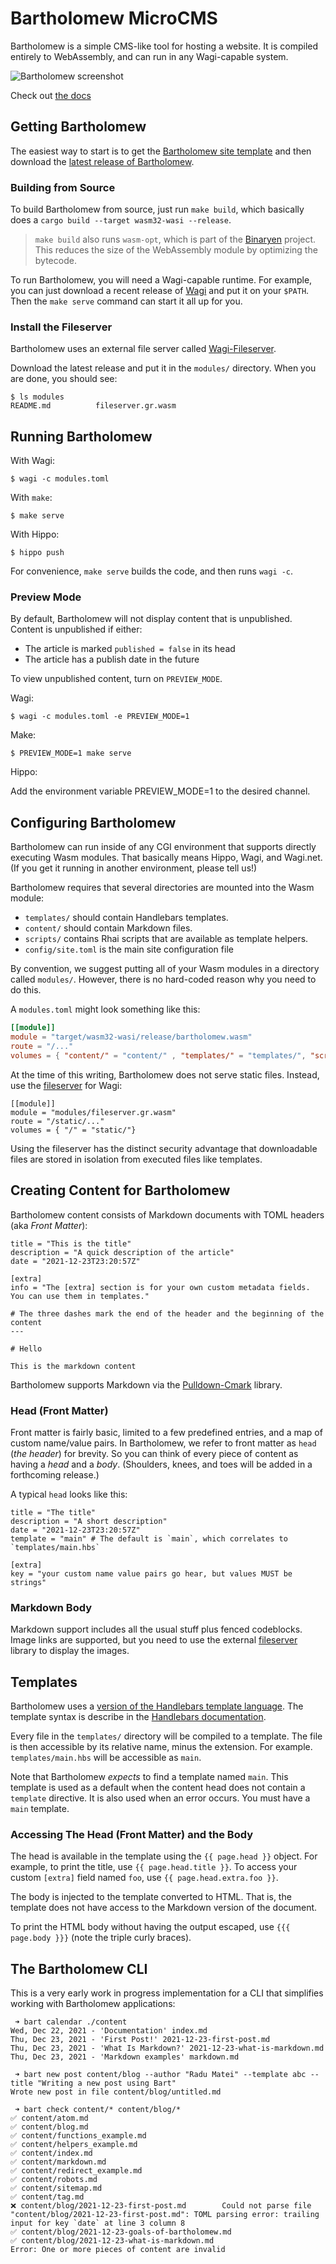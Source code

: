 # Bartholomew MicroCMS

Bartholomew is a simple CMS-like tool for hosting a website. It is compiled entirely
to WebAssembly, and can run in any Wagi-capable system.

![Bartholomew screenshot](static/bartholomew-screenshot.png)

Check out [the docs](/content/docs)

## Getting Bartholomew

The easiest way to start is to get the [Bartholomew site template](https://github.com/fermyon/bartholomew-site-template) and then download the [latest release of Bartholomew](https://github.com/fermyon/bartholomew/releases).

### Building from Source

To build Bartholomew from source, just run `make build`, which basically does a
`cargo build --target wasm32-wasi --release`.

> `make build` also runs `wasm-opt`, which is part of the [Binaryen](https://webassembly.github.io/binaryen/) project.
> This reduces the size of the WebAssembly module by optimizing the bytecode.

To run Bartholomew, you will need a Wagi-capable runtime.
For example, you can just download a recent release of [Wagi](https://github.com/deislabs/wagi) and put it on your `$PATH`.
Then the `make serve` command can start it all up for you.

### Install the Fileserver

Bartholomew uses an external file server called [Wagi-Fileserver](https://github.com/deislabs/wagi-fileserver/releases).

Download the latest release and put it in the `modules/` directory. When you are done, you should see:

```consle
$ ls modules                                 
README.md          fileserver.gr.wasm
```

## Running Bartholomew

With Wagi:

```
$ wagi -c modules.toml
```

With `make`:

```
$ make serve
```

With Hippo:

```
$ hippo push
```

For convenience, `make serve` builds the code, and then runs `wagi -c`.

### Preview Mode

By default, Bartholomew will not display content that is unpublished.
Content is unpublished if either:

- The article is marked `published = false` in its head
- The article has a publish date in the future

To view unpublished content, turn on `PREVIEW_MODE`.

Wagi:

```
$ wagi -c modules.toml -e PREVIEW_MODE=1
```

Make:

```
$ PREVIEW_MODE=1 make serve
```

Hippo:

Add the environment variable PREVIEW_MODE=1 to the desired channel.

## Configuring Bartholomew

Bartholomew can run inside of any CGI environment that supports directly executing
Wasm modules. That basically means Hippo, Wagi, and Wagi.net. (If you get it running
in another environment, please tell us!)

Bartholomew requires that several directories are mounted into the Wasm module:

- `templates/` should contain Handlebars templates.
- `content/` should contain Markdown files.
- `scripts/` contains Rhai scripts that are available as template helpers.
- `config/site.toml` is the main site configuration file

By convention, we suggest putting all of your Wasm modules in a directory called `modules/`.
However, there is no hard-coded reason why you need to do this.

A `modules.toml` might look something like this:

```toml
[[module]]
module = "target/wasm32-wasi/release/bartholomew.wasm"
route = "/..."
volumes = { "content/" = "content/" , "templates/" = "templates/", "scripts/" = "scripts/", "config/" = "config/"}
```

At the time of this writing, Bartholomew does not serve static files. Instead, use
the [fileserver](https://github.com/deislabs/wagi-fileserver) for Wagi:

```
[[module]]
module = "modules/fileserver.gr.wasm"
route = "/static/..."
volumes = { "/" = "static/"}
```

Using the fileserver has the distinct security advantage that downloadable files are stored
in isolation from executed files like templates.

## Creating Content for Bartholomew

Bartholomew content consists of Markdown documents with TOML headers (aka _Front Matter_):

```
title = "This is the title"
description = "A quick description of the article"
date = "2021-12-23T23:20:57Z"

[extra]
info = "The [extra] section is for your own custom metadata fields. You can use them in templates."

# The three dashes mark the end of the header and the beginning of the content
---

# Hello

This is the markdown content

```

Bartholomew supports Markdown via the [Pulldown-Cmark](https://crates.io/crates/pulldown_cmark)
library.

### Head (Front Matter)

Front matter is fairly basic, limited to a few predefined entries, and a map of custom
name/value pairs. In Bartholomew, we refer to front matter as `head` (_the header_) for brevity.
So you can think of every piece of content as having a _head_ and a _body_.
(Shoulders, knees, and toes will be added in a forthcoming release.)

A typical `head` looks like this:

```
title = "The title"
description = "A short description"
date = "2021-12-23T23:20:57Z"
template = "main" # The default is `main`, which correlates to `templates/main.hbs`

[extra]
key = "your custom name value pairs go hear, but values MUST be strings"

```

### Markdown Body

Markdown support includes all the usual stuff plus fenced codeblocks. Image links are
supported, but you need to use the external [fileserver](https://github.com/deislabs/wagi-fileserver)
library to display the images.

## Templates

Bartholomew uses a [version of the Handlebars template language](https://crates.io/crates/handlebars).
The template syntax is describe in the [Handlebars documentation](https://handlebarsjs.com/).

Every file in the `templates/` directory will be compiled to a template. The file is then
accessible by its relative name, minus the extension. For example. `templates/main.hbs`
will be accessible as `main`.

Note that Bartholomew _expects_ to find a template named `main`. This template is used as
a default when the content head does not contain a `template` directive. It is also
used when an error occurs. You must have a `main` template.

### Accessing The Head (Front Matter) and the Body

The head is available in the template using the `{{ page.head }}` object.
For example, to print the title, use `{{ page.head.title }}`. To access your custom
`[extra]` field named `foo`, use `{{ page.head.extra.foo }}`.

The body is injected to the template converted to HTML. That is, the template does not
have access to the Markdown version of the document.

To print the HTML body without having the output escaped, use `{{{ page.body }}}` (note the
triple curly braces).

## The Bartholomew CLI

This is a very early work in progress implementation for a CLI that simplifies
working with Bartholomew applications:

```
 ➜ bart calendar ./content
Wed, Dec 22, 2021 - 'Documentation' index.md
Thu, Dec 23, 2021 - 'First Post!' 2021-12-23-first-post.md
Thu, Dec 23, 2021 - 'What Is Markdown?' 2021-12-23-what-is-markdown.md
Thu, Dec 23, 2021 - 'Markdown examples' markdown.md

 ➜ bart new post content/blog --author "Radu Matei" --template abc --title "Writing a new post using Bart"
Wrote new post in file content/blog/untitled.md

 ➜ bart check content/* content/blog/*
✅ content/atom.md
✅ content/blog.md
✅ content/functions_example.md
✅ content/helpers_example.md
✅ content/index.md
✅ content/markdown.md
✅ content/redirect_example.md
✅ content/robots.md
✅ content/sitemap.md
✅ content/tag.md
❌ content/blog/2021-12-23-first-post.md        Could not parse file "content/blog/2021-12-23-first-post.md": TOML parsing error: trailing input for key `date` at line 3 column 8
✅ content/blog/2021-12-23-goals-of-bartholomew.md
✅ content/blog/2021-12-23-what-is-markdown.md
Error: One or more pieces of content are invalid
```
